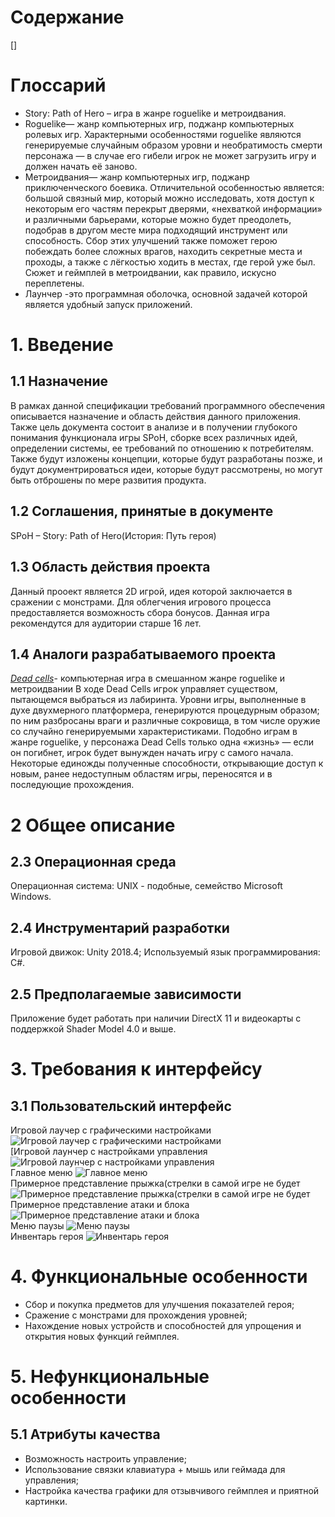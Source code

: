 # Содержание
[]
# Глоссарий 
- Story: Path of Hero – игра в жанре roguelike и метроидвания.  
- Roguelike— жанр компьютерных игр, поджанр компьютерных ролевых игр. Характерными особенностями roguelike являются генерируемые случайным образом уровни и необратимость смерти персонажа — в случае его гибели игрок не может загрузить игру и должен начать её заново. 
 - Метроидвания— жанр компьютерных игр, поджанр приключенческого боевика. Отличительной особенностью является: большой связный мир, который можно исследовать, хотя доступ к некоторым его частям перекрыт дверями, «нехваткой информации» и различными барьерами, которые можно будет преодолеть, подобрав в другом месте мира подходящий инструмент или способность. Сбор этих улучшений также поможет герою побеждать более сложных врагов, находить секретные места и проходы, а также с лёгкостью ходить в местах, где герой уже был. Сюжет и геймплей в метроидвании, как правило, искусно переплетены.  
 - Лаунчер -это программная оболочка, основной задачей которой является удобный запуск приложений.
# 1. Введение
## 1.1 Назначение 
В рамках данной спецификации требований программного обеспечения описывается назначение и область действия данного приложения. Также цель документа состоит в анализе и в получении глубокого понимания функционала игры SPoH, сборке всех различных идей, определении системы, ее требований по отношению к потребителям. Также будут изложены концепции, которые будут разработаны позже, и будут документрироваться идеи, которые будут рассмотрены, но могут быть отброшены по мере развития продукта.
## 1.2 Соглашения, принятые в документе
SPoH – Story: Path of Hero(История: Путь героя)
## 1.3 Область действия проекта
Данный прооект является 2D игрой, идея которой заключается в сражении с монстрами. Для облегчения игрового процесса предоставляется возможность сбора бонусов. Данная игра рекомендутся для аудитории старше 16 лет.
## 1.4 Аналоги разрабатываемого проекта
*[Dead cells](https://store.steampowered.com/app/588650/Dead_Cells/)*- компьютерная игра в смешанном жанре roguelike и метроидвании В ходе Dead Cells игрок управляет существом, пытающемся выбраться из лабиринта. Уровни игры, выполненные в духе двухмерного платформера, генерируются процедурным образом; по ним разбросаны враги и различные сокровища, в том числе оружие со случайно генерируемыми характеристиками. Подобно играм в жанре roguelike, у персонажа Dead Cells только одна «жизнь» — если он погибнет, игрок будет вынужден начать игру с самого начала. Некоторые единожды полученные способности, открывающие доступ к новым, ранее недоступным областям игры, переносятся и в последующие прохождения.
# 2 Общее описание
## 2.3 Операционная среда
Операционная система: UNIX - подобные, семейство Microsoft Windows.
## 2.4 Инструментарий разработки
Игровой движок: Unity 2018.4;
Используемый язык программирования: C#.
## 2.5 Предполагаемые зависимости 
Приложение будет работать при наличии DirectX 11 и видеокарты с поддержкой Shader Model 4.0 и выше.
# 3. Требования к интерфейсу

## 3.1 Пользовательский интерфейс
Игровой лаучер с графическими настройками  ![Игровой лаучер с графическими настройками](https://github.com/KabarykhaVictor750504/ProjectX/blob/master/Mackup/GameLaucher(Graphics).png)  
[Игровой лаунчер с настройками управления  ![Игровой лаунчер с настройками управления](https://github.com/KabarykhaVictor750504/ProjectX/blob/master/Mackup/GameLaucher(Input).png)  
Главное меню  ![Главное меню](https://github.com/KabarykhaVictor750504/ProjectX/blob/master/Mackup/MainMenu.png)  
Примерное представление прыжка(стрелки в самой игре не будет  ![Примерное представление прыжка(стрелки в самой игре не будет](https://github.com/KabarykhaVictor750504/ProjectX/blob/master/Mackup/JumpAndWalk.png)  
Примерное представление атаки и блока  ![Примерное представление атаки и блока](https://github.com/KabarykhaVictor750504/ProjectX/blob/master/Mackup/BlockAndAtack.png)  
Меню паузы  ![Меню паузы](https://github.com/KabarykhaVictor750504/ProjectX/blob/master/Mackup/GameMenu.png)  
Инвентарь героя  ![Инвентарь героя](https://github.com/KabarykhaVictor750504/ProjectX/blob/master/Mackup/Inventory.png)  
# 4. Функциональные особенности 
 - Сбор и покупка предметов для улучшения показателей героя;  
 - Сражение с монстрами для прохождения уровней;  
 - Нахождение новых устройств и способностей для упрощения и открытия новых функций геймплея.  
# 5. Нефункциональные особенности  
## 5.1 Атрибуты качества  
 - Возможность настроить управление;  
 - Использование связки клавиатура + мышь или геймада для управления;  
 - Настройка качества графики для отзывчивого геймплея и приятной картинки.  


